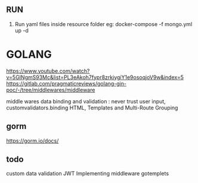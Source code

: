 ## RUN

1. Run yaml files inside resource folder
    eg: docker-compose -f mongo.yml up -d



# GOLANG

https://www.youtube.com/watch?v=5GINgmS93Mc&list=PL3eAkoh7fypr8zrkiygiY1e9osoqjoV9w&index=5
https://gitlab.com/pragmaticreviews/golang-gin-poc/-/tree/middlewares/middleware


middle wares
data binding and validation : never trust user input, customvalidators.binding
HTML, Templates and Multi-Route Grouping 

## gorm

https://gorm.io/docs/



## todo

custom data validation
JWT
Implementing middleware
gotemplets

